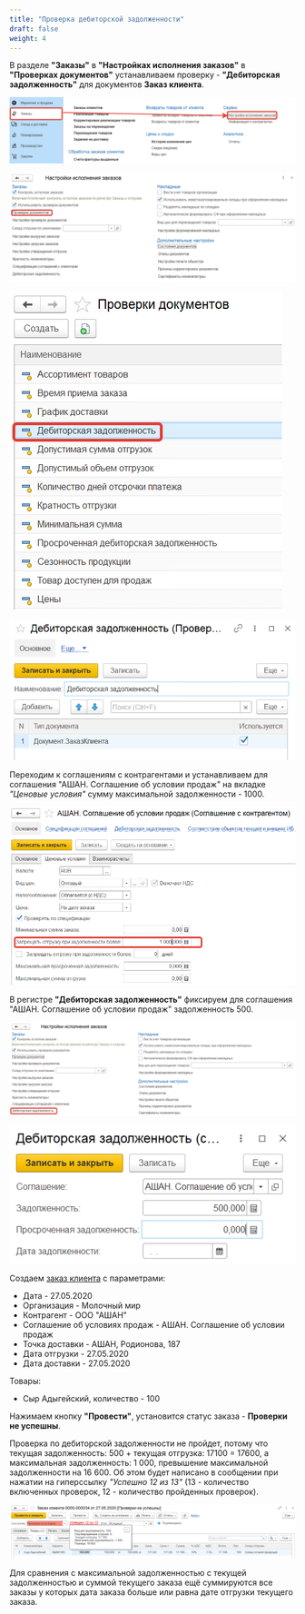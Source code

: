 ```yaml
---
title: "Проверка дебиторской задолженности"
draft: false
weight: 4
---
```


В разделе **"Заказы"** в **"Настройках исполнения заказов"** в **"Проверках документов"** устанавливаем проверку - **"Дебиторская задолженность"** для документов **Заказ клиента**.

![1](1.png)

![2](2.png)

![3](3.png)

![4](4.png)

Переходим к соглашениям с контрагентами и устанавливаем для соглашения "АШАН. Соглашение об условии продаж" на вкладке *"Ценовые условия"* сумму максимальной задолженности - 1000.

![5](5.png)

В регистре **"Дебиторская задолженность"** фиксируем для соглашения "АШАН. Соглашение об условии продаж" задолженность 500.

![6](6.png)

![7](7.png)

Создаем [заказ клиента](https://konstanta-it.github.io/erp4food/CRM/CustomerService/FormationOfOrders/CustomerOrder) с параметрами:

- Дата - 27.05.2020
- Организация - Молочный мир
- Контрагент - ООО "АШАН"
- Соглашение об условиях продаж - АШАН. Соглашение об условии продаж
- Точка доставки - АШАН, Родионова, 187
- Дата отгрузки - 27.05.2020
- Дата доставки - 27.05.2020

Товары:

- Сыр Адыгейский, количество - 100

Нажимаем кнопку **"Провести"**, установится статус заказа - **Проверки не успешны**.

Проверка по дебиторской задолженности не пройдет, потому что текущая задолженность: 500 + текущая отгрузка: 17100 = 17600, а максимальная задолженность: 1 000, превышение максимальной задолженности на 16 600. Об этом будет написано в сообщении при нажатии на гиперссылку *"Успешно 12 из 13"* (13 - количество включенных проверок, 12 - количество пройденных проверок).

![8](8.png)

Для сравнения с максимальной задолженностью с текущей задолженностью и суммой текущего заказа ещё суммируются все заказы у которых дата заказа больше или равна дате отгрузки текущего заказа.